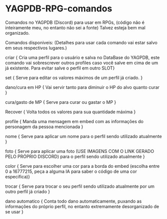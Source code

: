 # YAGPDB-RPG-comandos
Comandos no YAGPDB (Discord) para usar em RPGs, (código não é inteiramente meu, no entanto não sei a fonte) Talvez esteja bem mal organizado.

Comandos disponiveis: (Detalhes para usar cada comando vai estar salvo em seus respectivos lugares.)

criar { Cria uma perfil para o usuário e salva no DataBase do YAGPDB, este comando vai sobrescrever outros profiles caso você salve em cima de um já existente. Para evitar salve o perfil em outro SLOT}

set { Serve para editar os valores máximos de um perfil já criado. }

dano/cura em HP { Vai servir tanto para diminuir o HP do alvo quanto curar }

cura/gasto de MP { Serve para curar ou gastar o MP }

Recover { Volta todos os valores para sua quantidade máxima }

profile { Manda uma mensagem em embed com as informações do personagem da pessoa mencionada }

nome { Serve para aplicar um nome para o perfil sendo utilizado atualmente }

foto { Serve para aplicar uma foto (USE IMAGENS COM O LINK GERADO PELO PRÓPRIO DISCORD) para o perfil sendo utilizado atualmente }

color { Serve para escolher uma cor para a borda do embed (escolha entre 0 a 16777215, peça a alguma IA para saber o código de uma cor especifica)}

trocar { Serve para trocar o seu perfil sendo utilizado atualmente por um outro perfil já criado }

dano automatico { Conta todo dano automaticamente, puxando as informações do próprio perfil, no entanto extremamente desorganizado de se usar }

